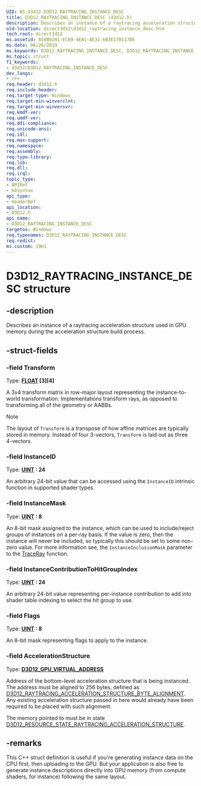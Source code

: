 ```yaml
---
UID: NS:d3d12.D3D12_RAYTRACING_INSTANCE_DESC
title: D3D12_RAYTRACING_INSTANCE_DESC (d3d12.h)
description: Describes an instance of a raytracing acceleration structure used in GPU memory during the acceleration structure build process.
old-location: direct3d12\d3d12_raytracing_instance_desc.htm
tech.root: direct3d12
ms.assetid: 816B0281-EC69-4EA1-AE32-6B3E178117DE
ms.date: 08/26/2019
ms.keywords: D3D12_RAYTRACING_INSTANCE_DESC, D3D12_RAYTRACING_INSTANCE_DESC structure, PD3D12_RAYTRACING_INSTANCE_DESC, PD3D12_RAYTRACING_INSTANCE_DESC structure pointer, d3d12/D3D12_RAYTRACING_INSTANCE_DESC, d3d12/PD3D12_RAYTRACING_INSTANCE_DESC, direct3d12.d3d12_raytracing_instance_desc
ms.topic: struct
f1_keywords:
- d3d12/D3D12_RAYTRACING_INSTANCE_DESC
dev_langs:
- c++
req.header: d3d12.h
req.include-header: 
req.target-type: Windows
req.target-min-winverclnt: 
req.target-min-winversvr: 
req.kmdf-ver: 
req.umdf-ver: 
req.ddi-compliance: 
req.unicode-ansi: 
req.idl: 
req.max-support: 
req.namespace: 
req.assembly: 
req.type-library: 
req.lib: 
req.dll: 
req.irql: 
topic_type:
- APIRef
- kbSyntax
api_type:
- HeaderDef
api_location:
- D3D12.h
api_name:
- D3D12_RAYTRACING_INSTANCE_DESC
targetos: Windows
req.typenames: D3D12_RAYTRACING_INSTANCE_DESC
req.redist: 
ms.custom: 19H1
---
```


# D3D12_RAYTRACING_INSTANCE_DESC structure

## -description

Describes an instance of a raytracing acceleration structure used in GPU memory during the acceleration structure build process.

## -struct-fields

### -field Transform

Type: **[FLOAT](/windows/win32/winprog/windows-data-types) \[3\]\[4\]**

A 3x4 transform matrix in row-major layout representing the instance-to-world transformation. Implementations transform rays, as opposed to transforming all of the geometry or AABBs.

> [!NOTE]
> The layout of `Transform` is a transpose of how affine matrices are typically stored in memory. Instead of four 3-vectors, `Transform` is laid out as three 4-vectors.

### -field InstanceID

Type: **[UINT](/windows/win32/winprog/windows-data-types) : 24**

An arbitrary 24-bit value that can be accessed using the `InstanceID` intrinsic function in supported shader types.

### -field InstanceMask

Type: **[UINT](/windows/win32/winprog/windows-data-types) : 8**

An 8-bit mask assigned to the instance, which can be used to include/reject groups of instances on a per-ray basis. If the value is zero, then the instance will never be included, so typically this should be set to some non-zero value. For more information see, the `InstanceInclusionMask` parameter to the [TraceRay](/windows/win32/direct3d12/traceray-function) function.

### -field InstanceContributionToHitGroupIndex

Type: **[UINT](/windows/win32/winprog/windows-data-types) : 24**

An arbitrary 24-bit value representing per-instance contribution to add into shader table indexing to select the hit group to use.  

### -field Flags

Type: **[UINT](/windows/win32/winprog/windows-data-types) : 8**

An 8-bit mask representing flags to apply to the instance.

### -field AccelerationStructure

Type: **[D3D12_GPU_VIRTUAL_ADDRESS](/windows/win32/direct3d12/d3d12_gpu_virtual_address)**

Address of the bottom-level acceleration structure that is being instanced. The address must be aligned to 256 bytes, defined as [D3D12_RAYTRACING_ACCELERATION_STRUCTURE_BYTE_ALIGNMENT](/windows/win32/direct3d12/constants). Any existing acceleration structure passed in here would already have been required to be placed with such alignment.

The memory pointed to must be in state [D3D12_RESOURCE_STATE_RAYTRACING_ACCELERATION_STRUCTURE](/windows/win32/api/d3d12/ne-d3d12-d3d12_resource_states). 

## -remarks

This C++ struct definition is useful if you're generating instance data on the CPU first, then uploading to the GPU. But your application is also free to generate instance descriptions directly into GPU memory (from compute shaders, for instance) following the same layout.
